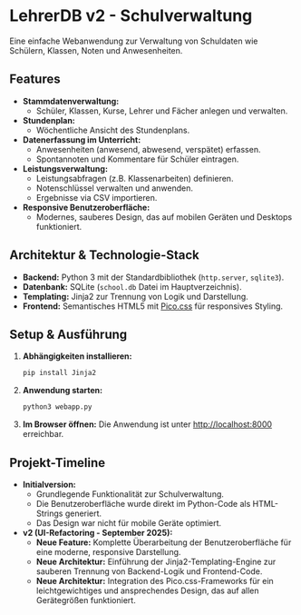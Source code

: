 # LehrerDB v2 - Schulverwaltung

Eine einfache Webanwendung zur Verwaltung von Schuldaten wie Schülern, Klassen, Noten und Anwesenheiten.

## Features

*   **Stammdatenverwaltung:**
    *   Schüler, Klassen, Kurse, Lehrer und Fächer anlegen und verwalten.
*   **Stundenplan:**
    *   Wöchentliche Ansicht des Stundenplans.
*   **Datenerfassung im Unterricht:**
    *   Anwesenheiten (anwesend, abwesend, verspätet) erfassen.
    *   Spontannoten und Kommentare für Schüler eintragen.
*   **Leistungsverwaltung:**
    *   Leistungsabfragen (z.B. Klassenarbeiten) definieren.
    *   Notenschlüssel verwalten und anwenden.
    *   Ergebnisse via CSV importieren.
*   **Responsive Benutzeroberfläche:**
    *   Modernes, sauberes Design, das auf mobilen Geräten und Desktops funktioniert.

## Architektur & Technologie-Stack

*   **Backend:** Python 3 mit der Standardbibliothek (`http.server`, `sqlite3`).
*   **Datenbank:** SQLite (`school.db` Datei im Hauptverzeichnis).
*   **Templating:** Jinja2 zur Trennung von Logik und Darstellung.
*   **Frontend:** Semantisches HTML5 mit [Pico.css](https://picocss.com/) für responsives Styling.

## Setup & Ausführung

1.  **Abhängigkeiten installieren:**
    ```bash
    pip install Jinja2
    ```
2.  **Anwendung starten:**
    ```bash
    python3 webapp.py
    ```
3.  **Im Browser öffnen:**
    Die Anwendung ist unter [http://localhost:8000](http://localhost:8000) erreichbar.

## Projekt-Timeline

*   **Initialversion:**
    *   Grundlegende Funktionalität zur Schulverwaltung.
    *   Die Benutzeroberfläche wurde direkt im Python-Code als HTML-Strings generiert.
    *   Das Design war nicht für mobile Geräte optimiert.
*   **v2 (UI-Refactoring - September 2025):**
    *   **Neue Feature:** Komplette Überarbeitung der Benutzeroberfläche für eine moderne, responsive Darstellung.
    *   **Neue Architektur:** Einführung der Jinja2-Templating-Engine zur sauberen Trennung von Backend-Logik und Frontend-Code.
    *   **Neue Architektur:** Integration des Pico.css-Frameworks für ein leichtgewichtiges und ansprechendes Design, das auf allen Gerätegrößen funktioniert.
